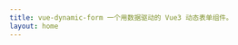 ```yaml
---
title: vue-dynamic-form 一个用数据驱动的 Vue3 动态表单组件。
layout: home
---
```


<Index />

<script setup>
import Index from './index.vue'
</script>